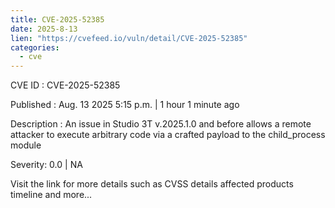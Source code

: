 ```yaml
--- 
title: CVE-2025-52385
date: 2025-8-13
lien: "https://cvefeed.io/vuln/detail/CVE-2025-52385"
categories:
  - cve
---
```


CVE ID : CVE-2025-52385

Published :  Aug. 13
2025
5:15 p.m. | 1 hour
1 minute ago

Description : An issue in Studio 3T v.2025.1.0 and before allows a remote attacker to execute arbitrary code via a crafted payload to the child_process module

Severity: 0.0 | NA

Visit the link for more details
such as CVSS details
affected products
timeline
and more...

